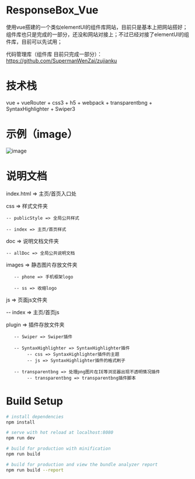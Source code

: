 # ResponseBox_Vue

使用vue搭建的一个类似elementUI的组件库网站，目前只是基本上把网站搭好；组件库也只是完成的一部分，还没和网站对接上；不过已经对接了elementUI的组件库，目前可以先试用；

代码管理库（组件库 目前只完成一部分）： https://github.com/SupermanWenZai/zujianku

# 技术栈

vue + vueRouter + css3 + h5 + webpack + transparentbng + SyntaxHighlighter + Swiper3

# 示例（image）

![image](https://github.com/SupermanWenZai/ResponseBox_Vue/blob/master/static/images/示例.png)

# 说明文档

index.html => 主页/首页入口处

css => 样式文件夹

    -- publicStyle => 全局公共样式

    -- index => 主页/首页样式

doc => 说明文档文件夹

    -- allDoc => 全局公共说明文档

images => 静态图片存放文件夹

       -- phone => 手机框架logo

       -- ss => 收缩logo

js => 页面js文件夹

   -- index => 主页/首页js

plugin => 插件存放文件夹

       -- Swiper => Swiper插件

       -- SyntaxHighlighter => SyntaxHighlighter插件
            -- css => SyntaxHighlighter插件的主题
            -- js => SyntaxHighlighter插件的格式刷子

       -- transparentbng => 处理png图片在IE等浏览器出现不透明情况插件
            -- transparentbng => transparentbng插件脚本

# Build Setup

``` bash
# install dependencies
npm install

# serve with hot reload at localhost:8080
npm run dev

# build for production with minification
npm run build

# build for production and view the bundle analyzer report
npm run build --report
```
